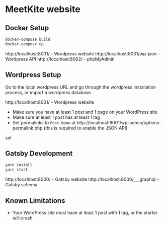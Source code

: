 # MeetKite website

## Docker Setup

```sh
docker-compose build
docker-compose up
```

http://localhost:8001/ - Wordpress website
http://localhost:8001/wp-json - Wordpress API
http://localhost:8002/ - phpMyAdmin

## Wordpress Setup

Go to the local wordpress URL and go through the wordpress installation process, or import a wordpress database.

http://localhost:8001/ - Wordpress website

* Make sure you have at least 1 post and 1 page on your WordPress site
* Make sure at least 1 post has at least 1 tag
* Set permalinks to `Post Name` at http://localhost:8001/wp-admin/options-permalink.php (this is required to enable the JSON API)

set 

## Gatsby Development

```sh
yarn install
yarn start
```
http://localhost:8000/ - Gatsby website
http://localhost:8000/___graphql - Gatsby schema

## Known Limitations

* Your WordPress site must have at least 1 post with 1 tag, or the starter will crash